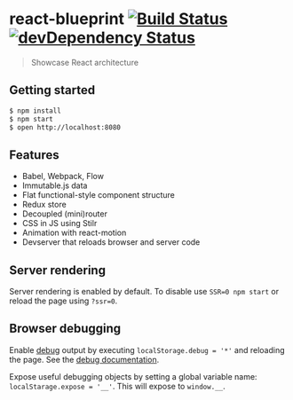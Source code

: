 # react-blueprint [![Build Status](https://travis-ci.org/marcelbeumer/react-blueprint.svg?branch=master)](https://travis-ci.org/marcelbeumer/react-blueprint) [![devDependency Status](https://david-dm.org/marcelbeumer/react-blueprint/dev-status.svg)](https://david-dm.org/marcelbeumer/react-blueprint#info=devDependencies)

> Showcase React architecture

## Getting started

```bash
$ npm install
$ npm start
$ open http://localhost:8080
```

## Features

- Babel, Webpack, Flow
- Immutable.js data
- Flat functional-style component structure
- Redux store
- Decoupled (mini)router
- CSS in JS using Stilr
- Animation with react-motion
- Devserver that reloads browser and server code

## Server rendering

Server rendering is enabled by default. To disable use `SSR=0 npm start` or reload the page using `?ssr=0`.

## Browser debugging

Enable [debug](https://www.npmjs.com/package/debug) output by executing `localStorage.debug = '*'` and reloading the page. See the [debug documentation](https://www.npmjs.com/package/debug#browser-support).

Expose useful debugging objects by setting a global variable name: `localStarage.expose = '__'`. This will expose to `window.__`.
